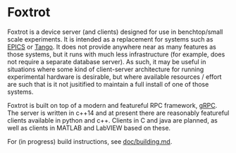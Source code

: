Foxtrot
=======

Foxtrot is a device server (and clients) designed for use in benchtop/small scale experiments. It is intended as a replacement for systems such as [EPICS](https://epics.anl.gov) or [Tango](https://www.tango-controls.org). It does not provide anywhere near as many features as those systems, but it runs with much less infrastructure (for example, does not require a separate database server). As such, it may be useful in situations where some kind of client-server architecture for running experimental hardware is desirable, but where available resources / effort are such that is it not jusitified to maintain a full install of one of those systems.

Foxtrot is built on top of a modern and featureful RPC framework, [gRPC](https://grpc.io). The server is written in c++14 and at present there are reasonably featureful clients available in python and c++. Clients in C and java are planned, as well as clients in MATLAB and LabVIEW based on these.

For (in progress) build instructions, see [doc/building.md](doc/building.md).

